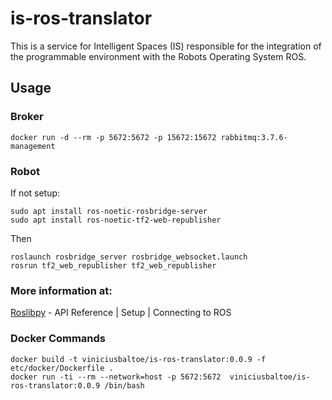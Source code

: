 # is-ros-translator

This is a service for Intelligent Spaces (IS) responsible for the integration of the programmable environment with the Robots Operating System ROS.

## Usage

### Broker

```shell
docker run -d --rm -p 5672:5672 -p 15672:15672 rabbitmq:3.7.6-management
```

### Robot

If not setup:
```shell
sudo apt install ros-noetic-rosbridge-server
sudo apt install ros-noetic-tf2-web-republisher
```
Then

```shell
roslaunch rosbridge_server rosbridge_websocket.launch
rosrun tf2_web_republisher tf2_web_republisher
```

### More information at:

[Roslibpy](https://roslibpy.readthedocs.io/en/latest/reference/index.html#ros-setup) - API Reference | Setup | Connecting to ROS


### Docker Commands

```shell
docker build -t viniciusbaltoe/is-ros-translator:0.0.9 -f etc/docker/Dockerfile .
docker run -ti --rm --network=host -p 5672:5672  viniciusbaltoe/is-ros-translator:0.0.9 /bin/bash
```
